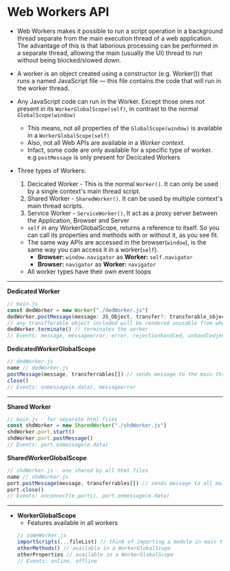 # Web Workers API
* Web Workers makes it possible to run a script operation in a background thread separate from the main execution thread of a web application. The advantage of this is that laborious processing can be performed in a separate thread, allowing the main (usually the UI) thread to run without being blocked/slowed down.

* A worker is an object created using a constructor (e.g. Worker()) that runs a named JavaScript file — this file contains the code that will run in the worker thread.

- Any JavaScript code can run in the Worker. Except those ones not present in its `WorkerGlobalScope(self)`, in contrast to the normal `GlobalScope(window)`
    - This means, not all properties of the `GlobalScope(window)` is available in a `WorkerGlobalScope(self)`
    - Also, not all Web APIs are available in a *Worker context*.
    - Infact, some code are only available for a specific type of worker. e.g `postMessage` is only present for Decicated Workers

- Three types of Workers:
    1. Decicated Worker - This is the normal `Worker()`. It can only be used by a single context's main thread script.
    2. Shared Worker - `SharedWorker()`. It can be used by multiple context's main thread scripts.
    3. Service Worker - `ServiceWorker()`. It act as a proxy server between the Application, Browser and Server
    - `self` in any WorkerGlobalScope, returns a reference to itself. So you can call its properties and methods with or without it, as you see fit.
    - The same way APIs are accessed in the browser(`window`), is the same way you can access it in a worker(`self`).
        - **Browser:** `window.navigator` as **Worker:** `self.navigator`
        - **Browser:** `navigator` as **Worker:** `navigator`
    - All worker types have their own event loops

---
**Dedicated Worker**
```js
// main.js
const dedWorker = new Worker("./dedWorker.js")
dedWorker.postMessage(message: JS_Object, transfer?: transferable_objects[]) // sends message to the worker thread
// any transfferable object included will be rendered unusable from where it is transferred whether main or worker thread
dedWorker.terminate() // terminates the worker
// Events: message, messageerror, error, rejectionhandled, unhandledjection
```
**DedicatedWorkerGlobalScope**
```js
// dedWorker.js
name // dedWorker.js
postMessage(message, transferrables[]) // sends message to the main thread
close()
// Events: onmessage(e.data), messageerror
```
---

**Shared Worker**
```js
// main.js - for separate html files
const shdWorker = new SharedWorker("./shdWorker.js")
shdWorker.port.start()
shdWorker.port.postMessage()
// Events: port.onmessage(e.data)
```
**SharedWorkerGlobalScope**
```js 
// shdWorker.js - one shared by all html files
name // shdWorker.js
port.postMessage(message, transferrables[]) // sends message to all main threads
port.close()
// Events: onconnect(e.ports), port.onmessage(e.data)
```

---
- **WorkerGlobalScope**
    - Features available in all workers
    ```js
    // someWorker.js
    importScripts(...fileList) // think of importing a module in main thread
    otherMethods() // available in a WorkerGlobalScope
    otherProperties // available in a WorkerGlobalScope
    // Events: online, offline
    ```